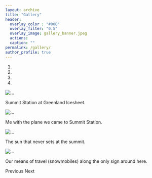 ```yaml
---
layout: archive
title: "Gallery"
header:
  overlay_color : "#000"
  overlay_filter: "0.5"
  overlay_image: gallery_banner.jpeg
  actions:
  caption: ""
permalink: /gallery/
author_profile: true
---
```


<div id="carouselExampleCaptions" class="carousel slide" data-ride="carousel"
  style="margin-top: 10px; margin-bottom: 10px;">
  <ol class="carousel-indicators">
    <li data-target="#carouselExampleCaptions" data-slide-to="0" class="active"></li>
    <li data-target="#carouselExampleCaptions" data-slide-to="1"></li>
    <li data-target="#carouselExampleCaptions" data-slide-to="2"></li>
    <li data-target="#carouselExampleCaptions" data-slide-to="3"></li>
  </ol>
  <div class="carousel-inner">
    <div class="carousel-item active">
      <img src="http://sinanozaydin.github.io/images/Summit_Station.jpg" class="d-block w-100" alt="...">
      <div class="carousel-caption d-none d-md-block">
        <p>Summit Station at Greenland Icesheet.</p>
      </div>
    </div>
    <div class="carousel-item">
      <img src="http://sinanozaydin.github.io/images/plane.jpg" class="d-block w-100" alt="...">
      <div class="carousel-caption d-none d-md-block">
        <p>Me with the plane we came to Summit Station.</p>
      </div>
    </div>
    <div class="carousel-item">
      <img src="http://sinanozaydin.github.io/images/sun.jpg" class="d-block w-100" alt="...">
      <div class="carousel-caption d-none d-md-block">
        <p>The sun that never sets at the summit.</p>
      </div>
    </div>
    <div class="carousel-item">
      <img src="http://sinanozaydin.github.io/images/deploy1.jpg" class="d-block w-100" alt="...">
      <div class="carousel-caption d-none d-md-block">
        <p>Our means of travel (snowmobiles) along the only sign around here.</p>
      </div>
    </div>
  </div>
  <a class="carousel-control-prev" data-target="#carouselExampleCaptions" role="button" data-slide="prev">
    <span class="carousel-control-prev-icon" aria-hidden="true"></span>
    <span class="sr-only">Previous</span>
  </a>
  <a class="carousel-control-next" data-target="#carouselExampleCaptions" role="button" data-slide="next">
    <span class="carousel-control-next-icon" aria-hidden="true"></span>
    <span class="sr-only">Next</span>
  </a>
</div>
